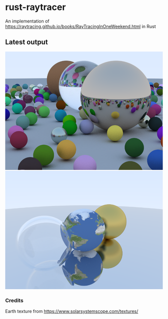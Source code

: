 # rust-raytracer

An implementation of https://raytracing.github.io/books/RayTracingInOneWeekend.html in Rust

## Latest output
![Latest output](raytracer/output/cover.png)
![Texture mapping](raytracer/output/out.png)


### Credits
Earth texture from https://www.solarsystemscope.com/textures/
